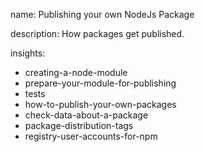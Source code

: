 name: Publishing your own NodeJs Package

description: How packages get published.

insights:
  - creating-a-node-module
  - prepare-your-module-for-publishing
  - tests
  - how-to-publish-your-own-packages
  - check-data-about-a-package
  - package-distribution-tags
  - registry-user-accounts-for-npm